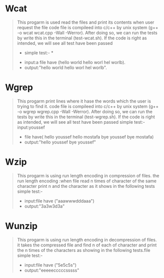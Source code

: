# Wcat 
> This progarm is used read the files and print its contents when user request the file 
> code file is compileed into c/c++ by unix system (g++ -o wcat wcat.cpp -Wall -Werror).
> After doing so, we can run the tests by write this in the terminal (test-wcat.sh). 
> If the code is right as intended, we will see all test have been passed
> * simple test:- *
> + input:a file have (hello world hello worl hel worlb). 
> + output:"hello world hello worl hel worlb".  

# Wgrep
> This progarm print lines where it hase the words which the user is trying to find it.
> code file is compileed into c/c++ by unix system (g++ -o wgrep wgrep.cpp -Wall -Werror). 
> After doing so, we can run the tests by write this in the terminal (test-wgrep.sh). 
> If the code is right as intended, we will see all test have been passed
> simple test:-
> input:youssef 
> + file have(
> hello youssef
> hello mostafa 
> bye youssef
> bye mostafa)
> + output:"hello youssef 
> bye youssef" 


# Wzip
> This progarm is using run length encoding in compression of files.
> the run length encoding :when file read n times of character of the same character print n and the character as it shows in the following tests
> simple test:-
> + input:file have ("aaawwwdddaaa")
> + output:"3a3w3d3a" 


# Wunzip
> This progarm is using run length encoding in decompression of files.
> it takes the compressed file and find n of each of character and print the n times of the characters as showing in the following tests.file 
> simple test:-
> + input:file have ("5e5c5s")
> + output:"eeeeecccccsssss" 

